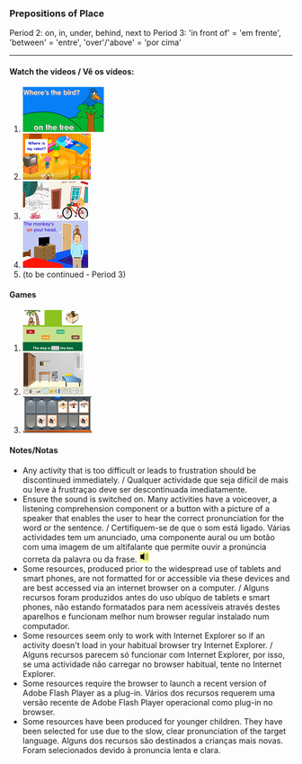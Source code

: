 ### Prepositions of Place 
Period 2: on, in, under, behind, next to
Period 3: 'in front of' = 'em frente', 'between' = 'entre', 'over'/'above' = 'por cima'

***

#### Watch the videos / Vê os vídeos:

1. [![mlpp](/images/mlpp.png)](https://www.youtube.com/watch?v=8F0NYBBKczM)
2. [![fvpp](/images/fvpp.PNG)](https://www.youtube.com/watch?v=YI6VAsGlk7U)
3. [![sampp](/images/sampp.PNG)](https://www.youtube.com/watch?v=BjFZbns1ZR0)
4. [![ktvpp](/images/ktvpp.png)](https://www.youtube.com/watch?v=idJYhjGyWTU)
5. (to be continued - Period 3)

<!--- [![ktvpp](/images/ktvpp.png)](https://www.youtube.com/watch?v=xERTESWbqhU) -->

#### Games

1. [![smpp](/images/smpp.png)](https://www.eslgamesplus.com/prepositions-of-place-esl-fun-game-online-grammar-practice/)
2. [![efgpp](/images/efgpp.PNG)](https://englishflashgames.blogspot.pt/2008/06/prepositions-of-place-game.html)
3. [![ppme](/images/ppme.png)](http://eslgamesworld.com/members/games/grammar/memory%20game/prepositions%20of%20place/prepositions.html)

#### Notes/Notas
* Any activity that is too difficult or leads to frustration should be discontinued immediately. / Qualquer actividade que seja difícil de mais ou leve à frustraçao deve ser descontinuada imediatamente.
* Ensure the sound is switched on. Many activities have a voiceover, a listening comprehension component or a button with a picture of a speaker that enables the user to hear the correct pronunciation for the word or the sentence. / Certifiquem-se de que o som está ligado. Várias actividades tem um anunciado, uma componente aural ou um botão com uma imagem de um altifalante que permite ouvir a pronúncia correta da palavra ou da frase. ![spkr2](/images/spkr2.PNG)
* Some resources, produced prior to the widespread use of tablets and smart phones, are not formatted for or accessible via these devices and are best accessed via an internet browser on a computer. / Alguns recursos foram produzidos antes do uso ubíquo de tablets e smart phones, não estando formatados para nem acessíveis através destes aparelhos e funcionam melhor num browser regular instalado num computador.
* Some resources seem only to work with Internet Explorer so if an activity doesn't load in your habitual browser try Internet Explorer. / Alguns recursos parecem só funcionar com Internet Explorer, por isso, se uma actividade não carregar no browser habitual, tente no Internet Explorer.
* Some resources require the browser to launch a recent version of Adobe Flash Player as a plug-in. Vários dos recursos requerem uma versão recente de Adobe Flash Player operacional como plug-in no browser.
* Some resources have been produced for younger children. They have been selected for use due to the slow, clear pronunciation of the target language. Alguns dos recursos são destinados a crianças mais novas. Foram selecionados devido à pronuncia lenta e clara.

